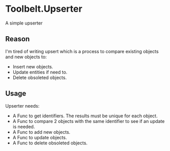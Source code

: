 # Toolbelt.Upserter
A simple upserter

## Reason
I'm tired of writing upsert which is a process to compare existing objects and new objects to:
- Insert new objects.
- Update entities if need to.
- Delete obsoleted objects.

## Usage
Upserter needs:
- A Func to get identifiers. The results must be unique for each object.
- A Func to compare 2 objects with the same identifier to see if an update is needed.
- A Func to add new objects.
- A Func to update objects.
- A Func to delete obsoleted objects.
